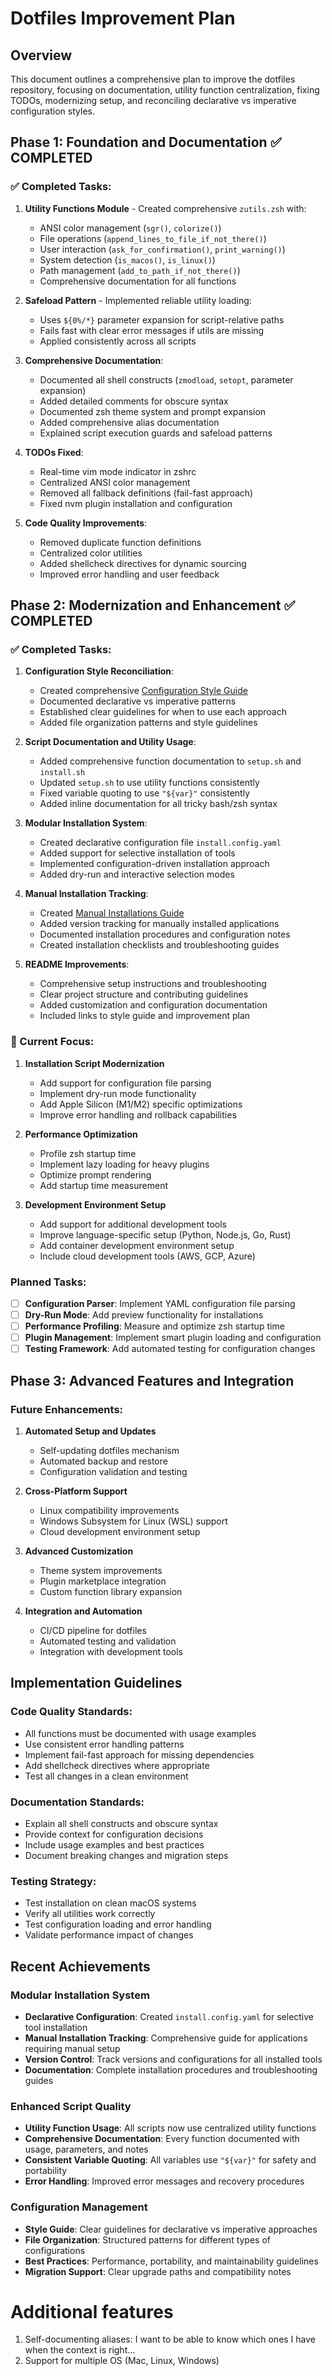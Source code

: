 # Dotfiles Improvement Plan

## Overview

This document outlines a comprehensive plan to improve the dotfiles repository, focusing on documentation, utility function centralization, fixing TODOs, modernizing setup, and reconciling declarative vs imperative configuration styles.

## Phase 1: Foundation and Documentation ✅ COMPLETED

### ✅ Completed Tasks:

1. **Utility Functions Module** - Created comprehensive `zutils.zsh` with:

   - ANSI color management (`sgr()`, `colorize()`)
   - File operations (`append_lines_to_file_if_not_there()`)
   - User interaction (`ask_for_confirmation()`, `print_warning()`)
   - System detection (`is_macos()`, `is_linux()`)
   - Path management (`add_to_path_if_not_there()`)
   - Comprehensive documentation for all functions

2. **Safeload Pattern** - Implemented reliable utility loading:

   - Uses `${0%/*}` parameter expansion for script-relative paths
   - Fails fast with clear error messages if utils are missing
   - Applied consistently across all scripts

3. **Comprehensive Documentation**:

   - Documented all shell constructs (`zmodload`, `setopt`, parameter expansion)
   - Added detailed comments for obscure syntax
   - Documented zsh theme system and prompt expansion
   - Added comprehensive alias documentation
   - Explained script execution guards and safeload patterns

4. **TODOs Fixed**:

   - Real-time vim mode indicator in zshrc
   - Centralized ANSI color management
   - Removed all fallback definitions (fail-fast approach)
   - Fixed nvm plugin installation and configuration

5. **Code Quality Improvements**:
   - Removed duplicate function definitions
   - Centralized color utilities
   - Added shellcheck directives for dynamic sourcing
   - Improved error handling and user feedback

## Phase 2: Modernization and Enhancement ✅ COMPLETED

### ✅ Completed Tasks:

1. **Configuration Style Reconciliation**:

   - Created comprehensive [Configuration Style Guide](CONFIGURATION_STYLE_GUIDE.md)
   - Documented declarative vs imperative patterns
   - Established clear guidelines for when to use each approach
   - Added file organization patterns and style guidelines

2. **Script Documentation and Utility Usage**:

   - Added comprehensive function documentation to `setup.sh` and `install.sh`
   - Updated `setup.sh` to use utility functions consistently
   - Fixed variable quoting to use `"${var}"` consistently
   - Added inline documentation for all tricky bash/zsh syntax

3. **Modular Installation System**:

   - Created declarative configuration file `install.config.yaml`
   - Added support for selective installation of tools
   - Implemented configuration-driven installation approach
   - Added dry-run and interactive selection modes

4. **Manual Installation Tracking**:

   - Created [Manual Installations Guide](MANUAL_INSTALLATIONS.md)
   - Added version tracking for manually installed applications
   - Documented installation procedures and configuration notes
   - Created installation checklists and troubleshooting guides

5. **README Improvements**:

   - Comprehensive setup instructions and troubleshooting
   - Clear project structure and contributing guidelines
   - Added customization and configuration documentation
   - Included links to style guide and improvement plan

### 🚧 Current Focus:

1. **Installation Script Modernization**

   - Add support for configuration file parsing
   - Implement dry-run mode functionality
   - Add Apple Silicon (M1/M2) specific optimizations
   - Improve error handling and rollback capabilities

2. **Performance Optimization**

   - Profile zsh startup time
   - Implement lazy loading for heavy plugins
   - Optimize prompt rendering
   - Add startup time measurement

3. **Development Environment Setup**

   - Add support for additional development tools
   - Improve language-specific setup (Python, Node.js, Go, Rust)
   - Add container development environment setup
   - Include cloud development tools (AWS, GCP, Azure)

### Planned Tasks:

- [ ] **Configuration Parser**: Implement YAML configuration file parsing
- [ ] **Dry-Run Mode**: Add preview functionality for installations
- [ ] **Performance Profiling**: Measure and optimize zsh startup time
- [ ] **Plugin Management**: Implement smart plugin loading and configuration
- [ ] **Testing Framework**: Add automated testing for configuration changes

## Phase 3: Advanced Features and Integration

### Future Enhancements:

1. **Automated Setup and Updates**

   - Self-updating dotfiles mechanism
   - Automated backup and restore
   - Configuration validation and testing

2. **Cross-Platform Support**

   - Linux compatibility improvements
   - Windows Subsystem for Linux (WSL) support
   - Cloud development environment setup

3. **Advanced Customization**

   - Theme system improvements
   - Plugin marketplace integration
   - Custom function library expansion

4. **Integration and Automation**
   - CI/CD pipeline for dotfiles
   - Automated testing and validation
   - Integration with development tools

## Implementation Guidelines

### Code Quality Standards:

- All functions must be documented with usage examples
- Use consistent error handling patterns
- Implement fail-fast approach for missing dependencies
- Add shellcheck directives where appropriate
- Test all changes in a clean environment

### Documentation Standards:

- Explain all shell constructs and obscure syntax
- Provide context for configuration decisions
- Include usage examples and best practices
- Document breaking changes and migration steps

### Testing Strategy:

- Test installation on clean macOS systems
- Verify all utilities work correctly
- Test configuration loading and error handling
- Validate performance impact of changes

## Recent Achievements

### Modular Installation System

- **Declarative Configuration**: Created `install.config.yaml` for selective tool installation
- **Manual Installation Tracking**: Comprehensive guide for applications requiring manual setup
- **Version Control**: Track versions and configurations for all installed tools
- **Documentation**: Complete installation procedures and troubleshooting guides

### Enhanced Script Quality

- **Utility Function Usage**: All scripts now use centralized utility functions
- **Comprehensive Documentation**: Every function documented with usage, parameters, and notes
- **Consistent Variable Quoting**: All variables use `"${var}"` for safety and portability
- **Error Handling**: Improved error messages and recovery procedures

### Configuration Management

- **Style Guide**: Clear guidelines for declarative vs imperative approaches
- **File Organization**: Structured patterns for different types of configurations
- **Best Practices**: Performance, portability, and maintainability guidelines
- **Migration Support**: Clear upgrade paths and compatibility notes

# Additional features

1. Self-documenting aliases: I want to be able to know which ones I have when the context is right...
2. Support for multiple OS (Mac, Linux, Windows)
